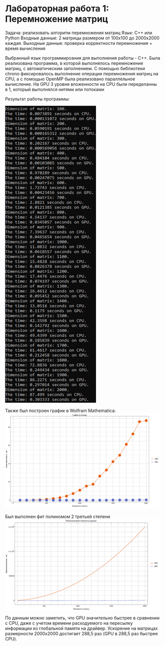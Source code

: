 # Лабораторная работа 1: Перемножение матриц

Задача: реализовать алгоритм перемножения матриц
Язык: C++ или Python
Входные данные: 2 матрицы размером от 100х100 до 2000х2000 каждая.
Выходные данные: проверка корректности перемножения + время вычисления

Выбранный язык программироания для выполнения работы - C++. Была реализована программа, в которой выполнялось перемножение матриц, с автоматическим заполнением. С помощью библиотеки chrono фиксировалось выполнение операции перемножения матриц на CPU, а с помощью OpenMP была реализовано параллельное вычисление. На GPU 3 уровня вложенности на CPU были переделанны в 1, который выполнялся нитями или потоками

Результат работы программы:

![alt text](CPUGPU.png)

Также был построен график в Wolfram Mathematica:
![alt text](Graph1.png)

Был выполнен фит полиномом 2 третьей степени
![alt text](Graph2.png)

По данным можно заметить, что GPU значительно быстрее в сравнении с CPU, даже с учетом времени расходуемого на пересылку информации из глобальной памяти на драйвер. Ускорение на матрицах размерности 2000x2000 достигает 288,5 раз (GPU в 288,5 раз быстрее CPU).